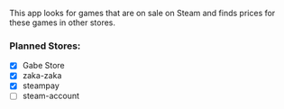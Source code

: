 This app looks for games that are on sale on Steam and finds prices for these games in other stores.
### Planned Stores:
- [x] Gabe Store
- [x] zaka-zaka
- [x] steampay
- [ ] steam-account
